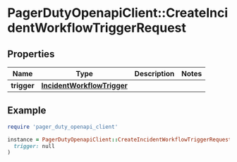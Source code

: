 # PagerDutyOpenapiClient::CreateIncidentWorkflowTriggerRequest

## Properties

| Name | Type | Description | Notes |
| ---- | ---- | ----------- | ----- |
| **trigger** | [**IncidentWorkflowTrigger**](IncidentWorkflowTrigger.md) |  |  |

## Example

```ruby
require 'pager_duty_openapi_client'

instance = PagerDutyOpenapiClient::CreateIncidentWorkflowTriggerRequest.new(
  trigger: null
)
```

